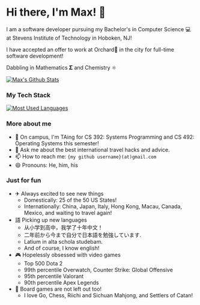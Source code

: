 # Hi there, I'm Max! 👋
I am a software developer pursuing my Bachelor's in Computer Science 💻 at Stevens Institute of Technology in Hoboken, NJ!

I have accepted an offer to work at Orchard🏡 in the city for full-time software development!

Dabbling in Mathematics 𝚺 and Chemistry ⚛ 

[![Max's Github Stats](https://github-readme-stats.vercel.app/api?username=smax253&count_private=true)](https://github.com/smax253)

### My Tech Stack
[![Most Used Languages](https://github-readme-stats.vercel.app/api/top-langs/?username=smax253&layout=compact)](https://github.com/smax253)

### More about me
- 🎒 On campus, I'm TAing for CS 392: Systems Programming and CS 492: Operating Systems this semester!
- 💬 Ask me about the best international travel hacks and advice.
- 📫 How to reach me: `{my github username}(at)gmail.com`
- 😄 Pronouns: He, him, his

### Just for fun
- ✈ Always excited to see new things
    - Domestically: 25 of the 50 US States!
    - Internationally: China, Japan, Italy, Hong Kong, Macau, Canada, Mexico, and waiting to travel again!
- 語 Picking up new languages
    - 从小学到高中，我学了十年中文！
    - 二年前から今まで自分で日本語を勉強しています.
    - Latium in alta schola studebam.
    - And of course, I know english!
- 🎮 Hopelessly obsessed with video games
    - Top 500 Dota 2
    - 99th percentile Overwatch, Counter Strike: Global Offensive 
    - 95th percentile Valorant
    - 90th percentile Apex Legends
- 🎲 Board games are not left out too!
    - I love Go, Chess, Riichi and Sichuan Mahjong, and Settlers of Catan!
